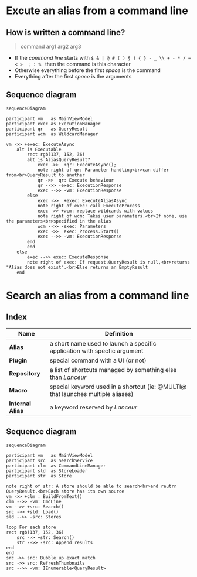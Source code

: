 # Excute an alias from a command line

## How is written a command line? 
 > command arg1 arg2 arg3

* If the *command line* starts with `$ & | @ # ( ) § ! { } - _ \\ + - * / = < >  ; : % ` then the command is this character
 * Otherwise everything before the first *space* is the command
 * Everything after the first *space* is the arguments

## Sequence diagram
```mermaid
sequenceDiagram

participant vm   as MainViewModel
participant exec as ExecutionManager
participant qr   as QueryResult
participant wcm  as WildcardManager

vm ->> +exec: ExecuteAsync
    alt is Executable
        rect rgb(137, 152, 36)
        alt is AliasQueryResult?
            exec ->>  +qr: ExecuteAsync();
            note right of qr: Parameter handling<br>can differ from<br>QueryResult to another
            qr ->>  qr: Execute behaviour
            qr -->> -exec: ExecutionResponse
            exec -->> -vm: ExecutionResponse
        else
            exec ->>  +exec: ExecuteAliasAsync
            note right of exec: call ExecuteProcess
            exec ->> +wcm: replace wildcards with values
            note right of wcm: Takes user parameters.<br>If none, use the parameters<br>specified in the alias
            wcm -->> -exec: Parameters
            exec ->>  exec: Process.Start()
            exec -->> -vm: ExecutionResponse
        end
        end
    else
        exec -->> exec: ExecuteResponse
        note right of exec: If request.QueryResult is null,<br>returns "Alias does not exist".<br>Else returns an EmptyResult  
    end
```

# Search an alias from a command line

## Index

| Name               | Definition                                                                      |
| ------------------ | ------------------------------------------------------------------------------- |
| **Alias**          | a short name used to launch a specific application with specfic argument        |
| **Plugin**         | special command with a UI (or not)                                              |
| **Repository**     | a list of shortcuts managed by something else than *Lanceur*                    |
| **Macro**          | special keyword used in a shortcut (ie: @MULTI@ that launches multiple aliases) |
| **Internal Alias** | a keyword reserved by *Lanceur*                                                 |

## Sequence diagram

```mermaid
sequenceDiagram

participant vm   as MainViewModel
participant src  as SearchService
participant clm  as CommandLineManager
participant sld  as StoreLoader
participant str  as Store

note right of str: A store should be able to search<br>and reutrn QueryResult.<br>Each store has its own source
vm ->> +clm : BuildFromText()
clm -->> -vm: CmdLine
vm -->> +src: Search()
src ->> +sld: Load()
sld -->> -src: Stores

loop For each store
rect rgb(137, 152, 36)
    src ->> +str: Search()
    str -->> -src: Append results
end
end
src ->> src: Bubble up exact match
src ->> src: RefreshThumbnails
src -->> -vm: IEnumerable<QueryResult>
```